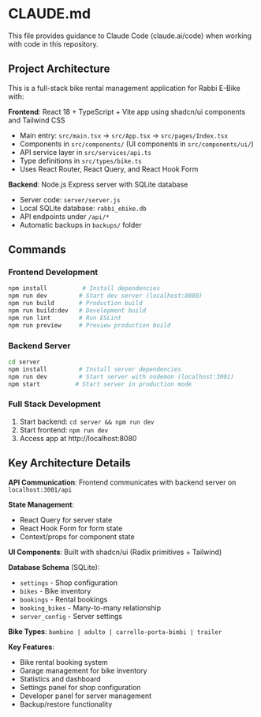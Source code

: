 # CLAUDE.md

This file provides guidance to Claude Code (claude.ai/code) when working with code in this repository.

## Project Architecture

This is a full-stack bike rental management application for Rabbi E-Bike with:

**Frontend**: React 18 + TypeScript + Vite app using shadcn/ui components and Tailwind CSS
- Main entry: `src/main.tsx` → `src/App.tsx` → `src/pages/Index.tsx`  
- Components in `src/components/` (UI components in `src/components/ui/`)
- API service layer in `src/services/api.ts`
- Type definitions in `src/types/bike.ts`
- Uses React Router, React Query, and React Hook Form

**Backend**: Node.js Express server with SQLite database
- Server code: `server/server.js`
- Local SQLite database: `rabbi_ebike.db`
- API endpoints under `/api/*`
- Automatic backups in `backups/` folder

## Commands

### Frontend Development
```bash
npm install          # Install dependencies
npm run dev         # Start dev server (localhost:8080)
npm run build       # Production build
npm run build:dev   # Development build
npm run lint        # Run ESLint
npm run preview     # Preview production build
```

### Backend Server
```bash
cd server
npm install         # Install server dependencies  
npm run dev         # Start server with nodemon (localhost:3001)
npm start          # Start server in production mode
```

### Full Stack Development
1. Start backend: `cd server && npm run dev`
2. Start frontend: `npm run dev`
3. Access app at http://localhost:8080

## Key Architecture Details

**API Communication**: Frontend communicates with backend server on `localhost:3001/api`

**State Management**: 
- React Query for server state
- React Hook Form for form state
- Context/props for component state

**UI Components**: Built with shadcn/ui (Radix primitives + Tailwind)

**Database Schema** (SQLite):
- `settings` - Shop configuration
- `bikes` - Bike inventory 
- `bookings` - Rental bookings
- `booking_bikes` - Many-to-many relationship
- `server_config` - Server settings

**Bike Types**: `bambino | adulto | carrello-porta-bimbi | trailer`

**Key Features**:
- Bike rental booking system
- Garage management for bike inventory
- Statistics and dashboard
- Settings panel for shop configuration  
- Developer panel for server management
- Backup/restore functionality